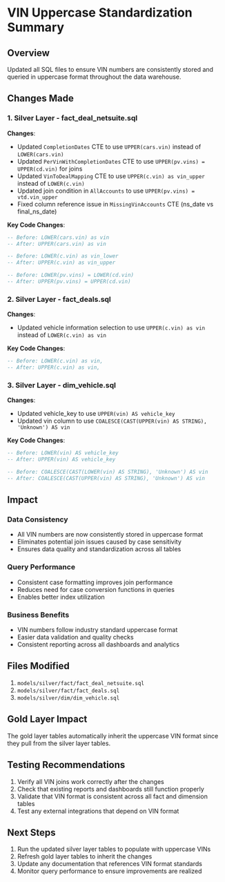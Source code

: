 # VIN Uppercase Standardization Summary

## Overview
Updated all SQL files to ensure VIN numbers are consistently stored and queried in uppercase format throughout the data warehouse.

## Changes Made

### 1. Silver Layer - fact_deal_netsuite.sql
**Changes**:
- Updated `CompletionDates` CTE to use `UPPER(cars.vin)` instead of `LOWER(cars.vin)`
- Updated `PerVinWithCompletionDates` CTE to use `UPPER(pv.vins) = UPPER(cd.vin)` for joins
- Updated `VinToDealMapping` CTE to use `UPPER(c.vin) as vin_upper` instead of `LOWER(c.vin)`
- Updated join condition in `AllAccounts` to use `UPPER(pv.vins) = vtd.vin_upper`
- Fixed column reference issue in `MissingVinAccounts` CTE (ns_date vs final_ns_date)

**Key Code Changes**:
```sql
-- Before: LOWER(cars.vin) as vin
-- After: UPPER(cars.vin) as vin

-- Before: LOWER(c.vin) as vin_lower
-- After: UPPER(c.vin) as vin_upper

-- Before: LOWER(pv.vins) = LOWER(cd.vin)
-- After: UPPER(pv.vins) = UPPER(cd.vin)
```

### 2. Silver Layer - fact_deals.sql
**Changes**:
- Updated vehicle information selection to use `UPPER(c.vin) as vin` instead of `LOWER(c.vin) as vin`

**Key Code Changes**:
```sql
-- Before: LOWER(c.vin) as vin,
-- After: UPPER(c.vin) as vin,
```

### 3. Silver Layer - dim_vehicle.sql
**Changes**:
- Updated vehicle_key to use `UPPER(vin) AS vehicle_key`
- Updated vin column to use `COALESCE(CAST(UPPER(vin) AS STRING), 'Unknown') AS vin`

**Key Code Changes**:
```sql
-- Before: LOWER(vin) AS vehicle_key
-- After: UPPER(vin) AS vehicle_key

-- Before: COALESCE(CAST(LOWER(vin) AS STRING), 'Unknown') AS vin
-- After: COALESCE(CAST(UPPER(vin) AS STRING), 'Unknown') AS vin
```

## Impact

### Data Consistency
- All VIN numbers are now consistently stored in uppercase format
- Eliminates potential join issues caused by case sensitivity
- Ensures data quality and standardization across all tables

### Query Performance
- Consistent case formatting improves join performance
- Reduces need for case conversion functions in queries
- Enables better index utilization

### Business Benefits
- VIN numbers follow industry standard uppercase format
- Easier data validation and quality checks
- Consistent reporting across all dashboards and analytics

## Files Modified
1. `models/silver/fact/fact_deal_netsuite.sql`
2. `models/silver/fact/fact_deals.sql`
3. `models/silver/dim/dim_vehicle.sql`

## Gold Layer Impact
The gold layer tables automatically inherit the uppercase VIN format since they pull from the silver layer tables.

## Testing Recommendations
1. Verify all VIN joins work correctly after the changes
2. Check that existing reports and dashboards still function properly
3. Validate that VIN format is consistent across all fact and dimension tables
4. Test any external integrations that depend on VIN format

## Next Steps
1. Run the updated silver layer tables to populate with uppercase VINs
2. Refresh gold layer tables to inherit the changes
3. Update any documentation that references VIN format standards
4. Monitor query performance to ensure improvements are realized 